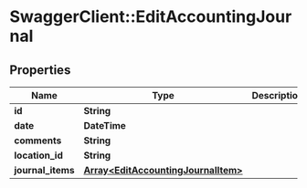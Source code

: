 # SwaggerClient::EditAccountingJournal

## Properties
Name | Type | Description | Notes
------------ | ------------- | ------------- | -------------
**id** | **String** |  | 
**date** | **DateTime** |  | 
**comments** | **String** |  | [optional] 
**location_id** | **String** |  | [optional] 
**journal_items** | [**Array&lt;EditAccountingJournalItem&gt;**](EditAccountingJournalItem.md) |  | [optional] 


